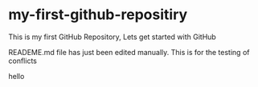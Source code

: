 # my-first-github-repositiry
This is my first GitHub Repository, Lets get started with GitHub


READEME.md file has just been edited manually.
 This is for the testing of conflicts

 hello

 
